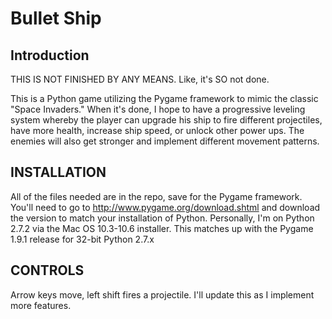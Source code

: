 # Bullet Ship

## Introduction
THIS IS NOT FINISHED BY ANY MEANS. Like, it's SO not done.

This is a Python game utilizing the Pygame framework to mimic the classic "Space Invaders." When it's done, I hope to have a progressive leveling system whereby the player can upgrade his ship to fire different projectiles, have more health, increase ship speed, or unlock other power ups. The enemies will also get stronger and implement different movement patterns.

## INSTALLATION
All of the files needed are in the repo, save for the Pygame framework. You'll need to go to http://www.pygame.org/download.shtml and download the version to match your installation of Python. Personally, I'm on Python 2.7.2 via the Mac OS 10.3-10.6 installer. This matches up with the Pygame 1.9.1 release for 32-bit Python 2.7.x

## CONTROLS
Arrow keys move, left shift fires a projectile. I'll update this as I implement more features.

